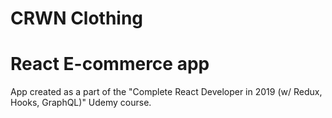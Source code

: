 # CRWN Clothing

# React E-commerce app
App created as a part of the "Complete React Developer in 2019 (w/ Redux, Hooks, GraphQL)" Udemy course.
